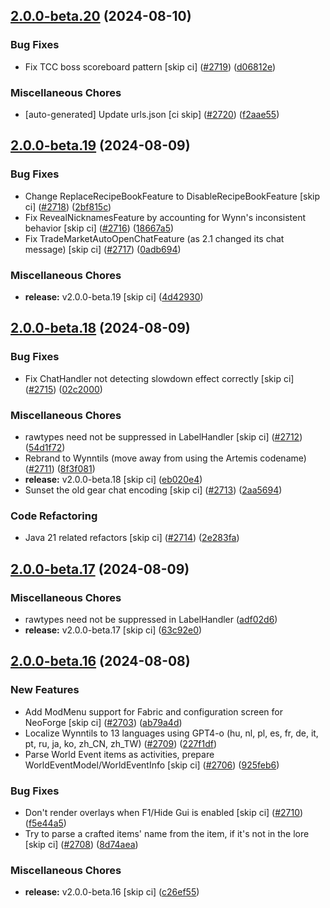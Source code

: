 ## [2.0.0-beta.20](https://github.com/Wynntils/Wynntils/compare/v2.0.0-beta.19...v2.0.0-beta.20) (2024-08-10)


### Bug Fixes

* Fix TCC boss scoreboard pattern [skip ci] ([#2719](https://github.com/Wynntils/Wynntils/issues/2719)) ([d06812e](https://github.com/Wynntils/Wynntils/commit/d06812ef8a35a30f3e1d35016c98e62627c9f357))


### Miscellaneous Chores

* [auto-generated] Update urls.json [ci skip] ([#2720](https://github.com/Wynntils/Wynntils/issues/2720)) ([f2aae55](https://github.com/Wynntils/Wynntils/commit/f2aae55bc53ad706126408254acdadb1927bad1e))

## [2.0.0-beta.19](https://github.com/Wynntils/Wynntils/compare/v2.0.0-beta.18...v2.0.0-beta.19) (2024-08-09)


### Bug Fixes

* Change ReplaceRecipeBookFeature to DisableRecipeBookFeature [skip ci] ([#2718](https://github.com/Wynntils/Wynntils/issues/2718)) ([2bf815c](https://github.com/Wynntils/Wynntils/commit/2bf815c758e3d4af1d3515fa4dd2ebaf54de442e))
* Fix RevealNicknamesFeature by accounting for Wynn's inconsistent behavior [skip ci] ([#2716](https://github.com/Wynntils/Wynntils/issues/2716)) ([18667a5](https://github.com/Wynntils/Wynntils/commit/18667a592a9427ebc793d15b8105784095c8d123))
* Fix TradeMarketAutoOpenChatFeature (as 2.1 changed its chat message) [skip ci] ([#2717](https://github.com/Wynntils/Wynntils/issues/2717)) ([0adb694](https://github.com/Wynntils/Wynntils/commit/0adb6941fa7c55eb71da4ae66b8be44438fc6b8d))


### Miscellaneous Chores

* **release:** v2.0.0-beta.19 [skip ci] ([4d42930](https://github.com/Wynntils/Wynntils/commit/4d42930bdbc2f97fa01d5a4fb059d0ecb7ab6917))

## [2.0.0-beta.18](https://github.com/Wynntils/Wynntils/compare/v2.0.0-beta.17...v2.0.0-beta.18) (2024-08-09)


### Bug Fixes

* Fix ChatHandler not detecting slowdown effect correctly [skip ci] ([#2715](https://github.com/Wynntils/Wynntils/issues/2715)) ([02c2000](https://github.com/Wynntils/Wynntils/commit/02c200060b3ce80ba1c8c70cc107fe462fdcec5a))


### Miscellaneous Chores

* rawtypes need not be suppressed in LabelHandler [skip ci] ([#2712](https://github.com/Wynntils/Wynntils/issues/2712)) ([54d1f72](https://github.com/Wynntils/Wynntils/commit/54d1f72df972cf64eb24da458708ca430a83ffec))
* Rebrand to Wynntils (move away from using the Artemis codename) ([#2711](https://github.com/Wynntils/Wynntils/issues/2711)) ([8f3f081](https://github.com/Wynntils/Wynntils/commit/8f3f0819f7fcce1fd90611a223f42b583dfcc977))
* **release:** v2.0.0-beta.18 [skip ci] ([eb020e4](https://github.com/Wynntils/Wynntils/commit/eb020e490af28273fb285502ecef55a1b9f58aeb))
* Sunset the old gear chat encoding [skip ci] ([#2713](https://github.com/Wynntils/Wynntils/issues/2713)) ([2aa5694](https://github.com/Wynntils/Wynntils/commit/2aa5694eeb3ee5645ea8b3e535bbd0f2f1131b54))


### Code Refactoring

* Java 21 related refactors [skip ci] ([#2714](https://github.com/Wynntils/Wynntils/issues/2714)) ([2e283fa](https://github.com/Wynntils/Wynntils/commit/2e283fa28502f8f8e4a34d8a24db281449c807da))

## [2.0.0-beta.17](https://github.com/Wynntils/Wynntils/compare/v2.0.0-beta.16...v2.0.0-beta.17) (2024-08-09)


### Miscellaneous Chores

* rawtypes need not be suppressed in LabelHandler ([adf02d6](https://github.com/Wynntils/Wynntils/commit/adf02d6f0343e676fd1090cbd7bb591e17f7ec15))
* **release:** v2.0.0-beta.17 [skip ci] ([63c92e0](https://github.com/Wynntils/Wynntils/commit/63c92e0fec78cf29092d4afd5955401f843a35d6))

## [2.0.0-beta.16](https://github.com/Wynntils/Wynntils/compare/v2.0.0-beta.15...v2.0.0-beta.16) (2024-08-08)


### New Features

* Add ModMenu support for Fabric and configuration screen for NeoForge [skip ci] ([#2703](https://github.com/Wynntils/Wynntils/issues/2703)) ([ab79a4d](https://github.com/Wynntils/Wynntils/commit/ab79a4d3071fb3acdcf42d5defc4c0620740bb92))
* Localize Wynntils to 13 languages using GPT4-o (hu, nl, pl, es, fr, de, it, pt, ru, ja, ko, zh_CN, zh_TW) ([#2709](https://github.com/Wynntils/Wynntils/issues/2709)) ([227f1df](https://github.com/Wynntils/Wynntils/commit/227f1df79ca89f3bc1db9f69e50c080da99907f4))
* Parse World Event items as activities, prepare WorldEventModel/WorldEventInfo [skip ci] ([#2706](https://github.com/Wynntils/Wynntils/issues/2706)) ([925feb6](https://github.com/Wynntils/Wynntils/commit/925feb65ebabfa431943bed6c82c28264f288261))


### Bug Fixes

* Don't render overlays when F1/Hide Gui is enabled [skip ci] ([#2710](https://github.com/Wynntils/Wynntils/issues/2710)) ([f5e44a5](https://github.com/Wynntils/Wynntils/commit/f5e44a58884da78f21db82efceb57f75287c9dc8))
* Try to parse a crafted items' name from the item, if it's not in the lore [skip ci] ([#2708](https://github.com/Wynntils/Wynntils/issues/2708)) ([8d74aea](https://github.com/Wynntils/Wynntils/commit/8d74aeacd9fdd16b499d6f756ccb9c6de0d26713))


### Miscellaneous Chores

* **release:** v2.0.0-beta.16 [skip ci] ([c26ef55](https://github.com/Wynntils/Wynntils/commit/c26ef557bb699901e2bc5b55849b7c7ec44b1f89))

